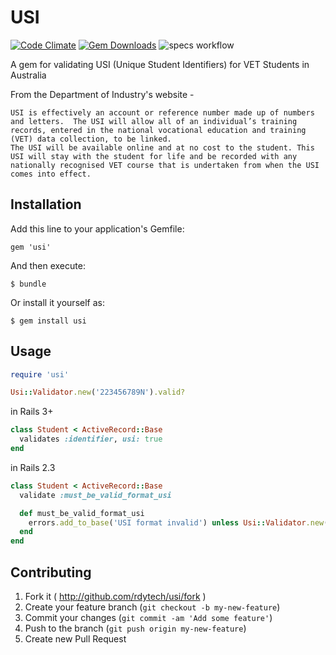 # USI

[![Code Climate](https://codeclimate.com/github/jobready/usi.png)](https://codeclimate.com/github/jobready/usi)
[![Gem Downloads](https://img.shields.io/gem/dt/usi.svg)](https://rubygems.org/gems/usi)
![specs workflow](https://github.com/rdytech/usi/actions/workflows/run-specs.yml/badge.svg)

A gem for validating USI (Unique Student Identifiers) for VET Students in Australia

From the Department of Industry's website -

    USI is effectively an account or reference number made up of numbers and letters.  The USI will allow all of an individual’s training records, entered in the national vocational education and training (VET) data collection, to be linked.
    The USI will be available online and at no cost to the student. This USI will stay with the student for life and be recorded with any nationally recognised VET course that is undertaken from when the USI comes into effect.


## Installation

Add this line to your application's Gemfile:

    gem 'usi'

And then execute:

    $ bundle

Or install it yourself as:

    $ gem install usi

## Usage

```ruby
require 'usi'

Usi::Validator.new('223456789N').valid?

```

in Rails 3+

```ruby
class Student < ActiveRecord::Base
  validates :identifier, usi: true
end
```

in Rails 2.3

```ruby
class Student < ActiveRecord::Base
  validate :must_be_valid_format_usi

  def must_be_valid_format_usi
    errors.add_to_base('USI format invalid') unless Usi::Validator.new(usi).valid?
  end
end
```

## Contributing

1. Fork it ( http://github.com/rdytech/usi/fork )
2. Create your feature branch (`git checkout -b my-new-feature`)
3. Commit your changes (`git commit -am 'Add some feature'`)
4. Push to the branch (`git push origin my-new-feature`)
5. Create new Pull Request

